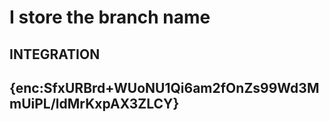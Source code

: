 # I store the branch name

## INTEGRATION

## {enc:SfxURBrd+WUoNU1Qi6am2fOnZs99Wd3MmUiPL/ldMrKxpAX3ZLCY}